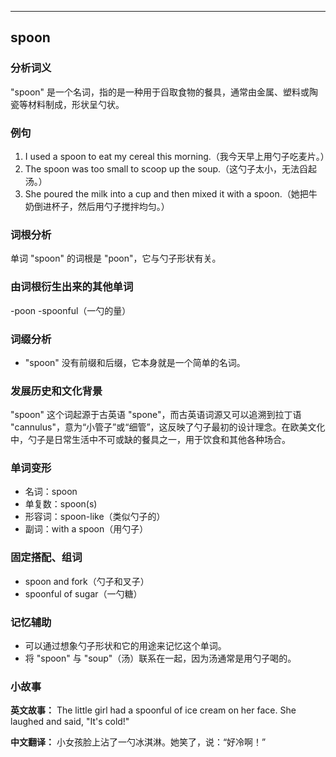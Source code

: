 
---------------
## spoon
### 分析词义
"spoon" 是一个名词，指的是一种用于舀取食物的餐具，通常由金属、塑料或陶瓷等材料制成，形状呈勺状。

### 例句
1. I used a spoon to eat my cereal this morning.（我今天早上用勺子吃麦片。）
2. The spoon was too small to scoop up the soup.（这勺子太小，无法舀起汤。）
3. She poured the milk into a cup and then mixed it with a spoon.（她把牛奶倒进杯子，然后用勺子搅拌均匀。）

### 词根分析
单词 "spoon" 的词根是 "poon"，它与勺子形状有关。

### 由词根衍生出来的其他单词
-poon
-spoonful（一勺的量）

### 词缀分析
- "spoon" 没有前缀和后缀，它本身就是一个简单的名词。

### 发展历史和文化背景
"spoon" 这个词起源于古英语 "spone"，而古英语词源又可以追溯到拉丁语 "cannulus"，意为“小管子”或“细管”，这反映了勺子最初的设计理念。在欧美文化中，勺子是日常生活中不可或缺的餐具之一，用于饮食和其他各种场合。

### 单词变形
- 名词：spoon
- 单复数：spoon(s)
- 形容词：spoon-like（类似勺子的）
- 副词：with a spoon（用勺子）

### 固定搭配、组词
- spoon and fork（勺子和叉子）
- spoonful of sugar（一勺糖）

### 记忆辅助
- 可以通过想象勺子形状和它的用途来记忆这个单词。
- 将 "spoon" 与 "soup"（汤）联系在一起，因为汤通常是用勺子喝的。

### 小故事
**英文故事：**
The little girl had a spoonful of ice cream on her face. She laughed and said, "It's cold!"

**中文翻译：**
小女孩脸上沾了一勺冰淇淋。她笑了，说：“好冷啊！”

